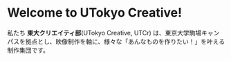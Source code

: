 # Welcome to UTokyo Creative!

私たち **東大クリエイティ部**(UTokyo Creative, UTCr) は、東京大学駒場キャンパスを拠点とし、映像制作を軸に、様々な「あんなものを作りたい！」を叶える制作集団です。
